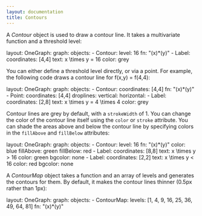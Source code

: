 ```yaml
---
layout: documentation
title: Contours
---
```


A *Contour* object is used to draw a contour line. It takes a multivariate function and a threshold level:


<div width="500" height="410" class="codePreview">

layout:
  OneGraph:
    graph:
      objects:
      - Contour:
          level: 16
          fn: "(x)*(y)"
      - Label:
          coordinates: [4,4]
          text: x \times y = 16
          color: grey

</div>

You can either define a threshold level directly, or via a point. For example, the following code draws a contour line for f(x,y) = f(4,4):

<div width="500" height="410" class="codePreview">

layout:
  OneGraph:
    graph:
      objects:
      - Contour:
          coordinates: [4,4]
          fn: "(x)*(y)"
      - Point:
          coordinates: [4,4]
          droplines:
            vertical:
            horizontal: 
      - Label:
          coordinates: [2,8]
          text: x \times y = 4 \times 4
          color: grey

</div>

Contour lines are grey by default, with a `strokeWidth` of 1. You can change the color of the contour line itself using the `color` or `stroke` attribute. You can shade the areas above and below the contour line by specifying colors in the `fillAbove` and `fillBelow` attributes:

<div width="500" height="410" class="codePreview">

layout:
  OneGraph:
    graph:
      objects:
      - Contour:
          level: 16
          fn: "(x)*(y)"
          color: blue
          fillAbove: green
          fillBelow: red
      - Label:
          coordinates: [8,8]
          text: x \times y > 16
          color: green
          bgcolor: none
      - Label:
          coordinates: [2,2]
          text: x \times y < 16
          color: red
          bgcolor: none
</div>

A *ContourMap* object takes a function and an array of levels and generates the contours for them. By default, it makes the contour lines thinner (0.5px rather than 1px):

<div width="500" height="410" class="codePreview">

layout:
  OneGraph:
    graph:
      objects:
      - ContourMap:
          levels: [1, 4, 9, 16, 25, 36, 49, 64, 81]
          fn: "(x)*(y)"
      
</div>